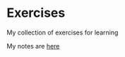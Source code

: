 # Exercises
My collection of exercises for learning

My notes are [here](https://github.com/katawful/MyNotes)
